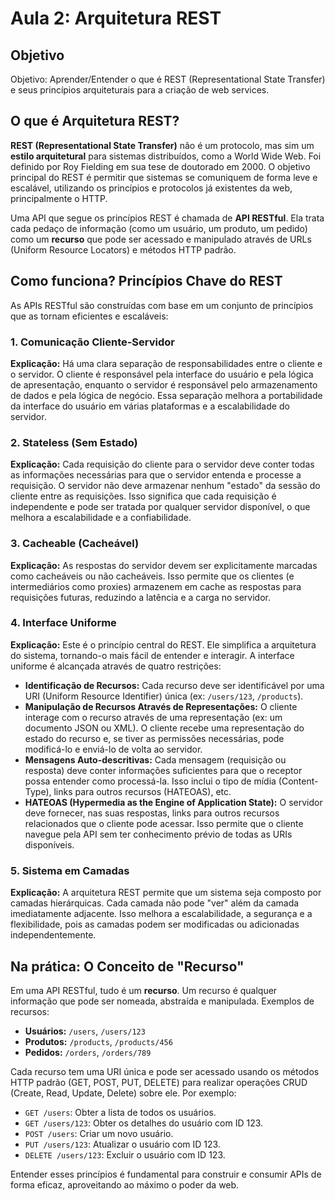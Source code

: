 # Aula 2: Arquitetura REST

## Objetivo
Objetivo: Aprender/Entender o que é REST (Representational State Transfer) e seus princípios arquiteturais para a criação de web services.

## O que é Arquitetura REST?

**REST (Representational State Transfer)** não é um protocolo, mas sim um **estilo arquitetural** para sistemas distribuídos, como a World Wide Web. Foi definido por Roy Fielding em sua tese de doutorado em 2000. O objetivo principal do REST é permitir que sistemas se comuniquem de forma leve e escalável, utilizando os princípios e protocolos já existentes da web, principalmente o HTTP.

Uma API que segue os princípios REST é chamada de **API RESTful**. Ela trata cada pedaço de informação (como um usuário, um produto, um pedido) como um **recurso** que pode ser acessado e manipulado através de URLs (Uniform Resource Locators) e métodos HTTP padrão.

## Como funciona? Princípios Chave do REST

As APIs RESTful são construídas com base em um conjunto de princípios que as tornam eficientes e escaláveis:

### 1. Comunicação Cliente-Servidor

**Explicação:** Há uma clara separação de responsabilidades entre o cliente e o servidor. O cliente é responsável pela interface do usuário e pela lógica de apresentação, enquanto o servidor é responsável pelo armazenamento de dados e pela lógica de negócio. Essa separação melhora a portabilidade da interface do usuário em várias plataformas e a escalabilidade do servidor.

### 2. Stateless (Sem Estado)

**Explicação:** Cada requisição do cliente para o servidor deve conter todas as informações necessárias para que o servidor entenda e processe a requisição. O servidor não deve armazenar nenhum "estado" da sessão do cliente entre as requisições. Isso significa que cada requisição é independente e pode ser tratada por qualquer servidor disponível, o que melhora a escalabilidade e a confiabilidade.

### 3. Cacheable (Cacheável)

**Explicação:** As respostas do servidor devem ser explicitamente marcadas como cacheáveis ou não cacheáveis. Isso permite que os clientes (e intermediários como proxies) armazenem em cache as respostas para requisições futuras, reduzindo a latência e a carga no servidor.

### 4. Interface Uniforme

**Explicação:** Este é o princípio central do REST. Ele simplifica a arquitetura do sistema, tornando-o mais fácil de entender e interagir. A interface uniforme é alcançada através de quatro restrições:

*   **Identificação de Recursos:** Cada recurso deve ser identificável por uma URI (Uniform Resource Identifier) única (ex: `/users/123`, `/products`).
*   **Manipulação de Recursos Através de Representações:** O cliente interage com o recurso através de uma representação (ex: um documento JSON ou XML). O cliente recebe uma representação do estado do recurso e, se tiver as permissões necessárias, pode modificá-lo e enviá-lo de volta ao servidor.
*   **Mensagens Auto-descritivas:** Cada mensagem (requisição ou resposta) deve conter informações suficientes para que o receptor possa entender como processá-la. Isso inclui o tipo de mídia (Content-Type), links para outros recursos (HATEOAS), etc.
*   **HATEOAS (Hypermedia as the Engine of Application State):** O servidor deve fornecer, nas suas respostas, links para outros recursos relacionados que o cliente pode acessar. Isso permite que o cliente navegue pela API sem ter conhecimento prévio de todas as URIs disponíveis.

### 5. Sistema em Camadas

**Explicação:** A arquitetura REST permite que um sistema seja composto por camadas hierárquicas. Cada camada não pode "ver" além da camada imediatamente adjacente. Isso melhora a escalabilidade, a segurança e a flexibilidade, pois as camadas podem ser modificadas ou adicionadas independentemente.

## Na prática: O Conceito de "Recurso"

Em uma API RESTful, tudo é um **recurso**. Um recurso é qualquer informação que pode ser nomeada, abstraída e manipulada. Exemplos de recursos:

*   **Usuários:** `/users`, `/users/123`
*   **Produtos:** `/products`, `/products/456`
*   **Pedidos:** `/orders`, `/orders/789`

Cada recurso tem uma URI única e pode ser acessado usando os métodos HTTP padrão (GET, POST, PUT, DELETE) para realizar operações CRUD (Create, Read, Update, Delete) sobre ele. Por exemplo:

*   `GET /users`: Obter a lista de todos os usuários.
*   `GET /users/123`: Obter os detalhes do usuário com ID 123.
*   `POST /users`: Criar um novo usuário.
*   `PUT /users/123`: Atualizar o usuário com ID 123.
*   `DELETE /users/123`: Excluir o usuário com ID 123.

Entender esses princípios é fundamental para construir e consumir APIs de forma eficaz, aproveitando ao máximo o poder da web.
